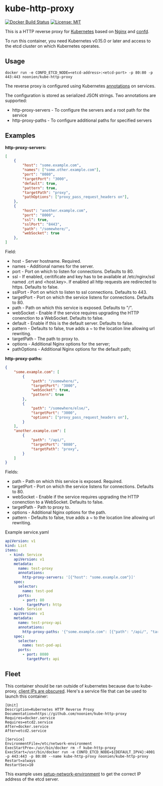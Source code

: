 kube-http-proxy
===============
[![Docker Build Status](http://hubstatus.container42.com/noonien/kube-http-proxy)](https://registry.hub.docker.com/u/noonien/kube-http-proxy)
[![License: MIT](http://img.shields.io/badge/license-MIT-blue.svg?style=flat-square)](https://github.com/noonien/kube-http-proxy/blob/master/LICENSE)

This is a HTTP reverse proxy for [Kubernetes](https://github.com/GoogleCloudPlatform/kubernetes)
based on [Nginx](http://nginx.org/) and [confd](https://github.com/kelseyhightower/confd).

To run this container, you need Kubernetes v0.15.0 or later and access to the etcd
cluster on which Kubernetes operates.


Usage
-----

    docker run -e CONFD_ETCD_NODE=<etcd-address>:<etcd-port> -p 80:80 -p 443:443 noonien/kube-http-proxy

The reverse proxy is configured using Kubernetes [annotations](https://github.com/GoogleCloudPlatform/kubernetes/blob/master/docs/annotations.md)
on services.


The configuration is stored as serialized JSON strings. Two annotations are supported:

  - http-proxy-servers - To configure the servers and a root path for the service
  - http-proxy-paths - To configure additional paths for specified servers


Examples
--------

**http-proxy-servers:**
```json
[
    {
        "host": "some.example.com",
        "names": ["some.other.example.com"],
        "port": "8080",
        "targetPort": "3000",
        "default": true,
        "pattern": true,
        "targetPath": "proxy",
        "pathOptions": ["proxy_pass_request_headers on"],
    },
    {
        "host": "another.example.com",
        "port": "8000",
        "ssl": true,
        "sslPort": "8443",
        "path": "/somewhere/",
        "webSocket": true
    },
]
```

Field:
  - host - Server hostname. Required.
  - names - Additional names for the server.
  - port - Port on which to listen for connections. Defaults to 80.
  - ssl - If enabled, ceritificate and key has to be available at /etc/nginx/ssl named <host>.crt and <host.key>. If enabled all http requests are redirected to https. Defaults to false.
  - sslPort - Port on which to listen to ssl connections. Defaults to 443.
  - targetPort - Port on which the service listens for connections. Defaults to 80.
  - path - Path on which this service is exposed. Defaults to "/".
  - webSocket - Enable if the service requires upgrading the HTTP conenction to a WebSocket. Defaults to false.
  - default - Enable if this is the default server. Defaults to false.
  - pattern - Defaults to false, true adds a ~ to the location line allowing url rewriting.
  - targetPath - The path to proxy to.
  - options - Additional Nginx options for the server;
  - pathOptions - Additional Nginx options for the default path;



**http-proxy-paths:**
```json
{
    "some.example.com": [
        {
            "path": "/somewhere/",
            "targetPort": "3000",
            "webSocket": true,
            "pattern": true
        },
        {
            "path": "/somewhere/else/",
            "targetPort": "3000",
            "options": ["proxy_pass_request_headers on"],
        }
    ],
    "another.example.com": [
        {
            "path": "/api/",
            "targetPort": "8080",
            "targetPath": "proxy",
        }
    ]
}
```

Fields:
  - path - Path on which this service is exposed. Required.
  - targetPort - Port on which the service listens for connections. Defaults to 80.
  - webSocket - Enable if the service requires upgrading the HTTP conenction to a WebSocket. Defaults to false.
  - targetPath - Path to proxy to.
  - options - Additional Nginx options for the path.
  - pattern - Defaults to false, true adds a ~ to the location line allowing url rewriting.


Example service.yaml
```yaml
apiVersion: v1
kind: List
items:
  - kind: Service
    apiVersion: v1
    metadata:
      name: test-proxy
      annotations:
        http-proxy-servers: '[{"host": "some.example.com"}]'
    spec:
      selector:
        name: test-pod
      ports:
        - port: 80
          targetPort: http
  - kind: Service
    apiVersion: v1
    metadata:
      name: test-proxy-api
      annotations:
        http-proxy-paths: '{"some.example.com": [{"path": "/api/", "targetPort": 8080}]}'
    spec:
      selector:
        name: test-pod-api
      ports:
        - port: 8080
          targetPort: api
```


Fleet
-----

This container should be ran outside of kubernetes because due to kube-proxy,
[client IPs are obscured](https://github.com/GoogleCloudPlatform/kubernetes/blob/master/docs/services.md#shortcomings).
Here's a service file that can be used to launch this container:

```
[Unit]
Description=Kubernetes HTTP Reverse Proxy
Documentation=https://github.com/noonien/kube-http-proxy
Requires=docker.service
Requires=etcd2.service
After=docker.service
After=etcd2.service

[Service]
EnvironmentFile=/etc/network-environment
ExecStartPre=-/usr/bin/docker rm -f kube-http-proxy
ExecStart=/usr/bin/docker run -e CONFD_ETCD_NODE=${DEFAULT_IPV4}:4001 -p 443:443 -p 80:80 --name kube-http-proxy noonien/kube-http-proxy
Restart=always
RestartSec=10
```

This example uses [setup-network-environment](https://github.com/kelseyhightower/setup-network-environment)
to get the correct IP address of the etcd server.
